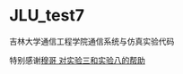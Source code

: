 # JLU_test7
吉林大学通信工程学院通信系统与仿真实验代码


特别感谢<a href="https://github.com/GnehSizum/EXP_CSS">穆哥 对实验三和实验八的帮助
